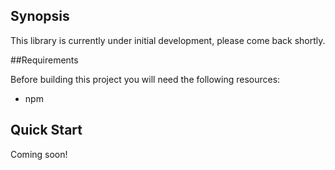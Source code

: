 ## Synopsis

This library is currently under initial development, please come back shortly.

##Requirements

Before building this project you will need the following resources:

- npm

## Quick Start

Coming soon!